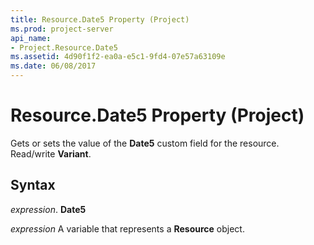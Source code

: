 ```yaml
---
title: Resource.Date5 Property (Project)
ms.prod: project-server
api_name:
- Project.Resource.Date5
ms.assetid: 4d90f1f2-ea0a-e5c1-9fd4-07e57a63109e
ms.date: 06/08/2017
---
```



# Resource.Date5 Property (Project)

Gets or sets the value of the **Date5** custom field for the resource. Read/write **Variant**.


## Syntax

 _expression_. **Date5**

 _expression_ A variable that represents a **Resource** object.


